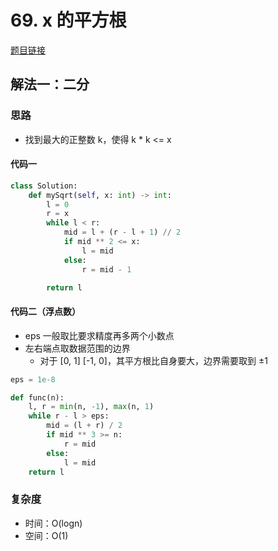 # 69. x 的平方根 

[题目链接](https://leetcode.cn/problems/sqrtx/description/)

## 解法一：二分

### 思路

- 找到最大的正整数 k，使得 k * k <= x

#### 代码一

```py
class Solution:
    def mySqrt(self, x: int) -> int:
        l = 0
        r = x
        while l < r:
            mid = l + (r - l + 1) // 2
            if mid ** 2 <= x:
                l = mid
            else:
                r = mid - 1

        return l
```

#### 代码二（浮点数）

- eps 一般取比要求精度再多两个小数点
- 左右端点取数据范围的边界
  - 对于 [0, 1] [-1, 0]，其平方根比自身要大，边界需要取到 ±1

```py
eps = 1e-8

def func(n):
    l, r = min(n, -1), max(n, 1)
    while r - l > eps:
        mid = (l + r) / 2
        if mid ** 3 >= n:
            r = mid
        else:
            l = mid
    return l
```

### 复杂度

- 时间：O(logn)
- 空间：O(1)
